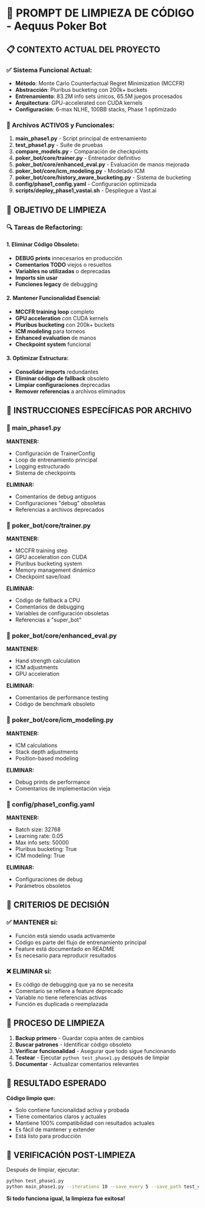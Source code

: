 # 🧹 PROMPT DE LIMPIEZA DE CÓDIGO - Aequus Poker Bot

## 📋 CONTEXTO ACTUAL DEL PROYECTO

### **✅ Sistema Funcional Actual:**
- **Método**: Monte Carlo Counterfactual Regret Minimization (MCCFR)
- **Abstracción**: Pluribus bucketing con 200k+ buckets
- **Entrenamiento**: 83.2M info sets únicos, 65.5M juegos procesados
- **Arquitectura**: GPU-accelerated con CUDA kernels
- **Configuración**: 6-max NLHE, 100BB stacks, Phase 1 optimizado

### **📁 Archivos ACTIVOS y Funcionales:**
1. **main_phase1.py** - Script principal de entrenamiento
2. **test_phase1.py** - Suite de pruebas
3. **compare_models.py** - Comparación de checkpoints
4. **poker_bot/core/trainer.py** - Entrenador definitivo
5. **poker_bot/core/enhanced_eval.py** - Evaluación de manos mejorada
6. **poker_bot/core/icm_modeling.py** - Modelado ICM
7. **poker_bot/core/history_aware_bucketing.py** - Sistema de bucketing
8. **config/phase1_config.yaml** - Configuración optimizada
9. **scripts/deploy_phase1_vastai.sh** - Despliegue a Vast.ai

## 🎯 OBJETIVO DE LIMPIEZA

### **🔍 Tareas de Refactoring:**

#### **1. Eliminar Código Obsoleto:**
- **DEBUG prints** innecesarios en producción
- **Comentarios TODO** viejos o resueltos
- **Variables no utilizadas** o deprecadas
- **Imports sin usar**
- **Funciones legacy** de debugging

#### **2. Mantener Funcionalidad Esencial:**
- **MCCFR training loop** completo
- **GPU acceleration** con CUDA kernels
- **Pluribus bucketing** con 200k+ buckets
- **ICM modeling** para torneos
- **Enhanced evaluation** de manos
- **Checkpoint system** funcional

#### **3. Optimizar Estructura:**
- **Consolidar imports** redundantes
- **Eliminar código de fallback** obsoleto
- **Limpiar configuraciones** deprecadas
- **Remover referencias** a archivos eliminados

## 📝 INSTRUCCIONES ESPECÍFICAS POR ARCHIVO

### **📄 main_phase1.py**
**MANTENER:**
- Configuración de TrainerConfig
- Loop de entrenamiento principal
- Logging estructurado
- Sistema de checkpoints

**ELIMINAR:**
- Comentarios de debug antiguos
- Configuraciones "debug" obsoletas
- Referencias a archivos deprecados

### **📄 poker_bot/core/trainer.py**
**MANTENER:**
- MCCFR training step
- GPU acceleration con CUDA
- Pluribus bucketing system
- Memory management dinámico
- Checkpoint save/load

**ELIMINAR:**
- Código de fallback a CPU
- Comentarios de debugging
- Variables de configuración obsoletas
- Referencias a "super_bot"

### **📄 poker_bot/core/enhanced_eval.py**
**MANTENER:**
- Hand strength calculation
- ICM adjustments
- GPU acceleration

**ELIMINAR:**
- Comentarios de performance testing
- Código de benchmark obsoleto

### **📄 poker_bot/core/icm_modeling.py**
**MANTENER:**
- ICM calculations
- Stack depth adjustments
- Position-based modeling

**ELIMINAR:**
- Debug prints de performance
- Comentarios de implementación vieja

### **📄 config/phase1_config.yaml**
**MANTENER:**
- Batch size: 32768
- Learning rate: 0.05
- Max info sets: 50000
- Pluribus bucketing: True
- ICM modeling: True

**ELIMINAR:**
- Configuraciones de debug
- Parámetros obsoletos

## 🎯 CRITERIOS DE DECISIÓN

### **✅ MANTENER si:**
- Función está siendo usada activamente
- Código es parte del flujo de entrenamiento principal
- Feature está documentado en README
- Es necesario para reproducir resultados

### **❌ ELIMINAR si:**
- Es código de debugging que ya no se necesita
- Comentario se refiere a feature deprecado
- Variable no tiene referencias activas
- Función es duplicada o reemplazada

## 🚀 PROCESO DE LIMPIEZA

1. **Backup primero** - Guardar copia antes de cambios
2. **Buscar patrones** - Identificar código obsoleto
3. **Verificar funcionalidad** - Asegurar que todo sigue funcionando
4. **Testear** - Ejecutar `python test_phase1.py` después de limpiar
5. **Documentar** - Actualizar comentarios relevantes

## 🎯 RESULTADO ESPERADO

**Código limpio que:**
- Solo contiene funcionalidad activa y probada
- Tiene comentarios claros y actuales
- Mantiene 100% compatibilidad con resultados actuales
- Es fácil de mantener y extender
- Está listo para producción

## 📝 VERIFICACIÓN POST-LIMPIEZA

Después de limpiar, ejecutar:
```bash
python test_phase1.py
python main_phase1.py --iterations 10 --save_every 5 --save_path test_clean
```

**Si todo funciona igual, la limpieza fue exitosa!**